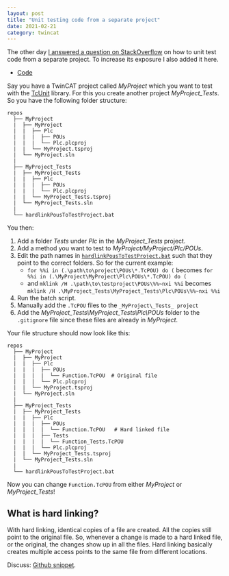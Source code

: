 ```yaml
---
layout: post
title: "Unit testing code from a separate project"
date: 2021-02-21
category: twincat
---
```


The other day [I answered a question on StackOverflow](https://stackoverflow.com/a/60542846/6329629) on how to unit test code from a separate project. To increase its exposure I also added it here.

- [Code](https://gist.github.com/Roald87/c68ea920607ec8f32d977d32f3f82712)

Say you have a TwinCAT project called _MyProject_ which you want to test with the [TcUnit](https://tcunit.org/) library. For this you create another project _MyProject\_Tests_. So you have the following folder structure:

```
repos 
  ├── MyProject
  |  ├── MyProject
  |  |  ├── Plc
  |  |  |  ├── POUs
  |  |  |  └── Plc.plcproj
  |  |  └── MyProject.tsproj
  |  └── MyProject.sln
  |
  ├── MyProject_Tests
  |  ├── MyProject_Tests
  |  |  ├── Plc
  |  |  |  ├── POUs
  |  |  |  └── Plc.plcproj
  |  |  └── MyProject_Tests.tsproj
  |  └── MyProject_Tests.sln
  |
  └── hardlinkPousToTestProject.bat  
```

You then:
1. Add a folder _Tests_ under _Plc_ in the _MyProject\_Tests_ project.
2. Add a method you want to test to _MyProject/MyProject/Plc/POUs_.
3. Edit the path names in [`hardlinkPousToTestProject.bat`](https://gist.github.com/Roald87/c68ea920607ec8f32d977d32f3f82712#file-hardlinkpoustotestproject-bat) such that they point to the correct folders. So for the current example:
	- `for %%i in (.\path\to\project\POUs\*.TcPOU) do (` becomes `for %%i in (.\MyProject\MyProject\Plc\POUs\*.TcPOU) do (`
	- and `mklink /H .\path\to\testproject\POUs\%%~nxi %%i` becomes `mklink /H .\MyProject_Tests\MyProject_Tests\Plc\POUs\%%~nxi %%i`
4. Run the batch script.
5. Manually add the `.TcPOU` files to the `_MyProject\_Tests_ project`
6. Add the _MyProject\_Tests\MyProject\_Tests\Plc\POUs_ folder to the `.gitignore` file since these files are already in _MyProject_.

Your file structure should now look like this:

```
repos 
  ├── MyProject
  |  ├── MyProject
  |  |  ├── Plc
  |  |  |  ├── POUs
  |  |  |  |  └── Function.TcPOU  # Original file
  |  |  |  └── Plc.plcproj
  |  |  └── MyProject.tsproj
  |  └── MyProject.sln
  |
  ├── MyProject_Tests
  |  ├── MyProject_Tests
  |  |  ├── Plc
  |  |  |  ├── POUs
  |  |  |  |  └── Function.TcPOU   # Hard linked file
  |  |  |  ├── Tests
  |  |  |  |  └── Function_Tests.TcPOU  
  |  |  |  └── Plc.plcproj
  |  |  └── MyProject_Tests.tsproj
  |  └── MyProject_Tests.sln
  |
  └── hardlinkPousToTestProject.bat  
```

Now you can change `Function.TcPOU` from either _MyProject_ or _MyProject\_Tests_!

## What is hard linking?

With hard linking, identical copies of a file are created. All the copies still point to the original file. So, whenever a change is made to a hard linked file, or the original, the changes show up in all the files. Hard linking basically creates multiple access points to the same file from different locations.

Discuss: [Github snippet](https://gist.github.com/Roald87/c68ea920607ec8f32d977d32f3f82712).
